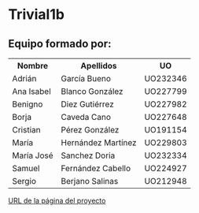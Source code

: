 # Trivial1b
## Equipo formado por: 
<table>
  <tr>
    <th>Nombre</th>
    <th>Apellidos</th>
    <th>UO</th>
  </tr>
  <tr>
    <td>Adrián</td>
    <td>García Bueno</td>
    <td>UO232346</td>
  </tr>
  <tr>
    <td>Ana Isabel</td>
    <td>Blanco González</td>
    <td>UO227799</td>
  </tr>
  <tr>
    <td>Benigno</td>
    <td>Diez Gutiérrez</td>
    <td>UO227982</td>
  </tr>
  <tr>
    <td>Borja</td>
    <td>Caveda Cano</td>
    <td>UO227648</td>
  </tr>
  <tr>
    <td>Cristian</td>
    <td>Pérez González</td>
    <td>UO191154</td>
  </tr>
  <tr>
    <td>María</td>
    <td>Hernández Martínez</td>
    <td>UO229803</td>
  </tr>
  <tr>
    <td>María José</td>
    <td>Sanchez Doria</td>
    <td>UO232334</td>
  </tr>
  <tr>
    <td>Samuel</td>
    <td>Fernández Cabello</td>
    <td>UO224927</td>
  </tr>
  <tr>
    <td>Sergio</td>
    <td>Berjano Salinas</td>
    <td>UO212948</td>
  </tr>
</table>

<a href="http://arquisoft.github.io/Trivial1b/">URL de la página del proyecto</a>
